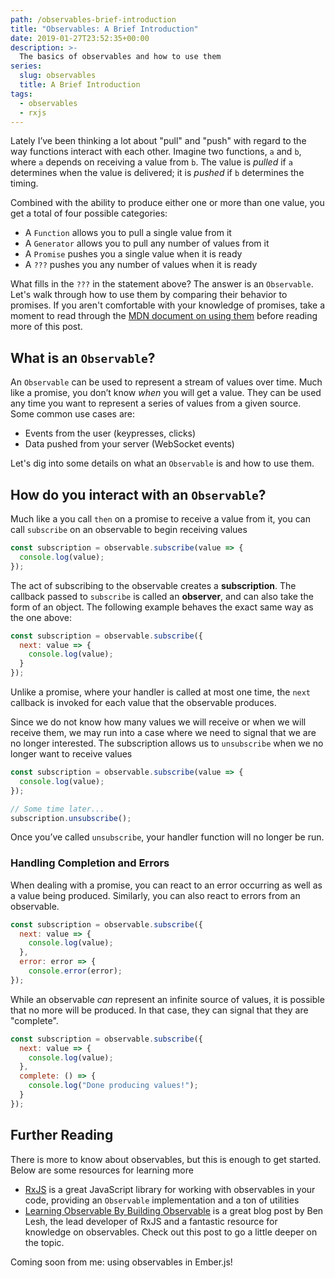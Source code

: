 ```yaml
---
path: /observables-brief-introduction
title: "Observables: A Brief Introduction"
date: 2019-01-27T23:52:35+00:00
description: >-
  The basics of observables and how to use them
series:
  slug: observables
  title: A Brief Introduction
tags:
  - observables
  - rxjs
---
```


Lately I’ve been thinking a lot about "pull" and "push" with regard to the way functions interact with each other. Imagine two functions, `a` and `b`, where `a` depends on receiving a value from `b`. The value is _pulled_ if `a` determines when the value is delivered; it is _pushed_ if `b` determines the timing.

Combined with the ability to produce either one or more than one value, you get a total of four possible categories:

- A `Function` allows you to pull a single value from it
- A `Generator` allows you to pull any number of values from it
- A `Promise` pushes you a single value when it is ready
- A `???` pushes you any number of values when it is ready

What fills in the `???` in the statement above? The answer is an `Observable`. Let's walk through how to use them by comparing their behavior to promises. If you aren't comfortable with your knowledge of promises, take a moment to read through the [MDN document on using them](https://developer.mozilla.org/en-US/docs/Web/JavaScript/Guide/Using_promises) before reading more of this post.

## What is an `Observable`?

An `Observable` can be used to represent a stream of values over time. Much like a promise, you don’t know _when_ you will get a value. They can be used any time you want to represent a series of values from a given source. Some common use cases are:

- Events from the user (keypresses, clicks)
- Data pushed from your server (WebSocket events)

Let's dig into some details on what an `Observable` is and how to use them.

## How do you interact with an `Observable`?

Much like a you call `then` on a promise to receive a value from it, you can call `subscribe` on an observable to begin receiving values

```javascript
const subscription = observable.subscribe(value => {
  console.log(value);
});
```

The act of subscribing to the observable creates a **subscription**. The callback passed to `subscribe` is called an **observer**, and can also take the form of an object. The following example behaves the exact same way as the one above:

```javascript
const subscription = observable.subscribe({
  next: value => {
    console.log(value);
  }
});
```

Unlike a promise, where your handler is called at most one time, the `next` callback is invoked for each value that the observable produces.

Since we do not know how many values we will receive or when we will receive them, we may run into a case where we need to signal that we are no longer interested. The subscription allows us to `unsubscribe` when we no longer want to receive values

```javascript
const subscription = observable.subscribe(value => {
  console.log(value);
});

// Some time later...
subscription.unsubscribe();
```

Once you’ve called `unsubscribe`, your handler function will no longer be run.

### Handling Completion and Errors

When dealing with a promise, you can react to an error occurring as well as a value being produced. Similarly, you can also react to errors from an observable.

```javascript
const subscription = observable.subscribe({
  next: value => {
    console.log(value);
  },
  error: error => {
    console.error(error);
});
```

While an observable _can_ represent an infinite source of values, it is possible that no more will be produced. In that case, they can signal that they are "complete".

```javascript
const subscription = observable.subscribe({
  next: value => {
    console.log(value);
  },
  complete: () => {
    console.log("Done producing values!");
  }
});
```

## Further Reading

There is more to know about observables, but this is enough to get started. Below are some resources for learning more

- [RxJS](https://rxjs-dev.firebaseapp.com) is a great JavaScript library for working with observables in your code, providing an `Observable` implementation and a ton of utilities
- [Learning Observable By Building Observable](https://medium.com/@benlesh/learning-observable-by-building-observable-d5da57405d87) is a great blog post by Ben Lesh, the lead developer of RxJS and a fantastic resource for knowledge on observables. Check out this post to go a little deeper on the topic.

Coming soon from me: using observables in Ember.js!
